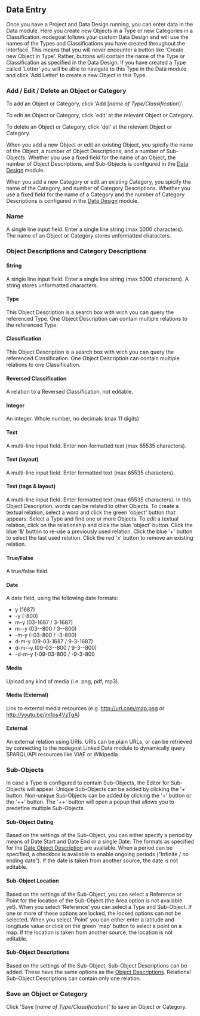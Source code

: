 ## Data Entry

Once you have a Project and Data Design running, you can enter data in the Data module. Here you create new Objects in a Type or new Categories in a Classification. nodegoat follows your custom Data Design and will use the names of the Types and Classifications you have created throughout the interface. This means that you will never encounter a button like 'Create new Object in Type'. Rather, buttons will contain the name of the Type or Classification as specified in the Data Design. If you have created a Type called 'Letter' you will be able to navigate to this Type in the Data module and click 'Add Letter' to create a new Object in this Type.

### Add / Edit / Delete an Object or Category

To add an Object or Category, click 'Add [*name of Type/Classification*]'.

To edit an Object or Category, click 'edit' at the relevant Object or Category.

To delete an Object or Category, click 'del' at the relevant Object or Category.

When you add a new Object or edit an existing Object, you spicify the name of the Object, a number of Object Descriptions, and a number of Sub-Objects. Whether you use a fixed field for the name of an Object, the number of Object Descriptions, and Sub-Objects is configured in the [Data Design](configuration/data_design/README.md) module.

When you add a new Category or edit an existing Category, you spicify the name of the Category, and number of Category Descriptions. Whether you use a fixed field for the name of a Category and the number of Category Descriptions is configured in the [Data Design](configuration/data_design/README.md) module.

### Name
A single line input field. Enter a single line string (max 5000 characters). The name of an Object or Category stores unformatted characters.

### Object Descriptions and Category Descriptions

#### String
A single line input field. Enter a single line string (max 5000 characters). A string stores unformatted characters.

#### Type
This Object Description is a search box with wich you can query the referenced Type. One Object Description can contain multiple relations to the referenced Type.

#### Classification
This Object Description is a search box with wich you can query the referenced Classification. One Object Description can contain multiple relations to one Classification.

#### Reversed Classification
A relation to a Reversed Classification, not editable.

#### Integer
An integer. Whole number, no decimals (max 11 digits)

#### Text
A multi-line input field. Enter non-formatted text (max 65535 characters).

#### Text (layout)
A multi-line input field. Enter formatted text (max 65535 characters).

#### Text (tags & layout)
A multi-line input field. Enter formatted text (max 65535 characters). In this Object Description, words can be related to other Objects. To create a textual relation, select a word and click the green 'object' button that appears. Select a Type and find one or more Objects. To edit a textual relation, click on the relationship and click the blue 'object' button. Click the blue '&' button to re-use a previously used relation. Click the blue '+' button to select the last used relation. Click the red 'x' button to remove an existing relation.

#### True/False
A true/false field.

#### Date
A date field, using the following date formats:
<ul><li>y (1687)</li><li>-y (-800)</li><li> m-y (03-1687 / 3-1687)</li><li>m--y (03--800 / 3--800)</li><li>-m-y (-03-800 / -3-800)</li><li>d-m-y (09-03-1687 / 9-3-1687)</li><li> d-m--y (09-03--800 / 9-3--800)</li><li>-d-m-y (-09-03-800 / -9-3-800</li></ul>

#### Media
Upload any kind of media (i.e. png, pdf, mp3).

#### Media (External)
Link to external media resources (e.g. http://url.com/map.png or http://youtu.be/jm1os4VzTgA)

#### External
An external relation using URIs. URIs can be plain URLs, or can be retrieved by connecting to the nodegoat Linked Data module to dynamically query SPARQL/API resources like VIAF or Wikipedia

### Sub-Objects
In case a Type is configured to contain Sub-Objects, the Editor for Sub-Objects will appear. Unique Sub-Objects can be added by clicking the '+' button. Non-unique Sub-Objects can be added by clicking the '+' button or the '+\+' button. The '+\+' button will open a popup that allows you to predefine multiple Sub-Objects.

#### Sub-Object Dating
Based on the settings of the Sub-Object, you can either specify a period by means of Date Start and Date End or a single Date. The formats as specified for the [Date Object Description](#date) are available. When a period can be specified, a checkbox is available to enable ongoing periods ("Infinite / no ending date"). If the date is taken from another source, the date is not editable.

#### Sub-Object Location
Based on the settings of the Sub-Object, you can select a Reference or Point for the location of the Sub-Object (the Area option is not available yet). When you select 'Reference' you can select a Type and Sub-Object. If one or more of these options are locked, the locked options can not be selected. When you select 'Point' you can either enter a latitude and longitude value or click on the green 'map' button to select a point on a map. If the location is taken from another source, the location is not editable.

#### Sub-Object Descriptions
Based on the settings of the Sub-Object, Sub-Object Descriptions can be added. These have the same options as the [Object Descriptions](#object_descriptions_and_category_descriptions). Relational Sub-Object Descriptions can contain only one relation.

### Save an Object or Category

Click 'Save [*name of Type/Classification*]' to save an Object or Category.
